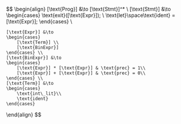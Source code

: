 $$
\begin{align}
    [\text{Prog}] &\to [\text{Stmt}]^* \\
    [\text{Stmt}] &\to \begin{cases} 
        \text{exit}([\text{Expr}]); \\
        \text{let}\space\text{ident} = [\text{Expr}];
    \end{cases} \\

    [\text{Expr}] &\to 
    \begin{cases}
        [\text{Term}] \\
        [\text{BinExpr}]
    \end{cases} \\
    [\text{BinExpr}] &\to
    \begin{cases}
        [\text{Expr}] * [\text{Expr}] & \text{prec} = 1\\
        [\text{Expr}] + [\text{Expr}] & \text{prec} = 0\\
    \end{cases} \\
    [\text{Term}] &\to
    \begin{cases}
        \text{int\_lit}\\
        \text{ident}
    \end{cases}
\end{align}
$$